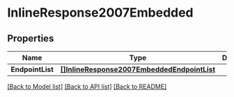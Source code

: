 # InlineResponse2007Embedded

## Properties

Name | Type | Description | Notes
------------ | ------------- | ------------- | -------------
**EndpointList** | [**[]InlineResponse2007EmbeddedEndpointList**](inline_response_200_7__embedded_endpointList.md) |  | 

[[Back to Model list]](../README.md#documentation-for-models) [[Back to API list]](../README.md#documentation-for-api-endpoints) [[Back to README]](../README.md)


